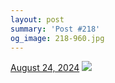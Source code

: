 ```yaml
---
layout: post
summary: 'Post #218'
og_image: 218-960.jpg
---
```


<p>
  <time>
    <a href="/218">August 24, 2024</a>
  </time>
  <a href="/218">
    <img src="{{ site.assets_url }}/218-480.jpg" srcset="{{ site.assets_url }}/218-240.jpg 240w, {{ site.assets_url }}/218-480.jpg 480w, {{ site.assets_url }}/218-720.jpg 720w, {{ site.assets_url }}/218-960.jpg 960w" sizes="(min-width: 700px) 50vw, calc(100vw - 2rem)" />
  </a>
</p>
